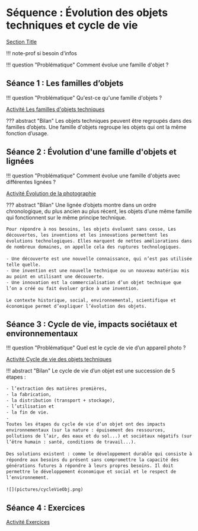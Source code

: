 # Séquence : Évolution des objets techniques et cycle de vie

[Section Title](#bilan3)

!!! note-prof
    si besoin d'infos


!!! question "Problématique"
    Comment évolue une famille d'objet ?
    



## Séance 1 : Les familles d’objets 

!!! question "Problématique"
    Qu'est-ce qu'une famille d'objets ?

[Activité Les familles d'objets techniques](../famillesObj)




??? abstract "Bilan"
    Les objets techniques peuvent être regroupés dans des familles d’objets. 
    Une famille d'objets regroupe les objets qui ont la même fonction d’usage.



## Séance 2 : Évolution d'une famille d'objets et lignées

!!! question "Problématique"
    Comment évolue une famille d'objets avec différentes lignées ? 
    
[Activité Évolution de la photographie](../evolPhoto)




??? abstract "Bilan"
    Une lignée d’objets montre dans un ordre chronologique, du plus ancien au plus récent, les objets d’une même famille qui fonctionnent sur le même principe technique.
    
    Pour répondre à nos besoins, les objets évoluent sans cesse, Les découvertes, les inventions et les innovations permettent les évolutions technologiques. Elles marquent de nettes améliorations dans de nombreux domaines, on appelle cela des ruptures technologiques. 

    - Une découverte est une nouvelle connaissance, qui n’est pas utilisée telle quelle.
    - Une invention est une nouvelle technique ou un nouveau matériau mis au point en utilisant une découverte.
    - Une innovation est la commercialisation d’un objet technique que l’on a créé ou fait évoluer grâce à une invention.

    Le contexte historique, social, environnemental, scientifique et économique permet d’expliquer l’évolution des objets.

## Séance 3 : Cycle de vie, impacts sociétaux et environnementaux 


!!! question "Problématique"
    Quel est le cycle de vie d’un appareil photo ?

    
[Activité Cycle de vie des objets techniques](../cycleVieObj)




<a markdown id="bilan3">!!! abstract "Bilan" </a>
    Le cycle de vie d’un objet est une succession de 5 étapes : 

    - l’extraction des matières premières, 
    - la fabrication, 
    - la distribution (transport + stockage), 
    - l’utilisation et 
    - la fin de vie.
    - 
    Toutes les étapes du cycle de vie d’un objet ont des impacts environnementaux (sur la nature : épuisement des ressources, pollutions de l’air, des eaux et du sol...) et sociétaux négatifs (sur l’être humain : santé, conditions de travail...). 

    Des solutions existent : comme le développement durable qui consiste à répondre aux besoins du présent sans compromettre la capacité des générations futures à répondre à leurs propres besoins. Il doit permettre le développement économique et social et le respect de l’environnement.

    ![](pictures/cycleVieObj.png)

## Séance 4 : Exercices

    
[Activité Exercices](../exercicesObjetsTech)




